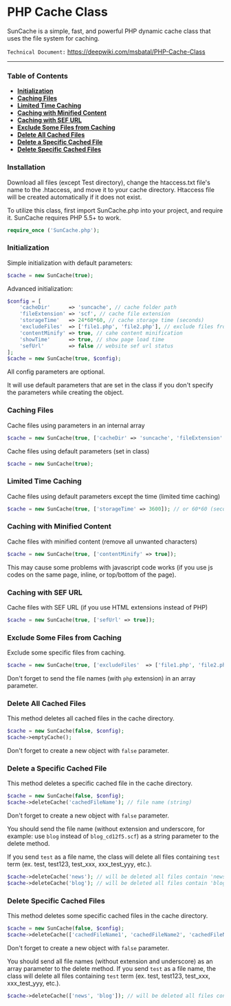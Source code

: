 # PHP Cache Class

SunCache is a simple, fast, and powerful PHP dynamic cache class that uses the file system for caching.

`Technical Document:` https://deepwiki.com/msbatal/PHP-Cache-Class

<hr>

### Table of Contents

- **[Initialization](#initialization)**
- **[Caching Files](#caching-files)**
- **[Limited Time Caching](#limited-time-caching)**
- **[Caching with Minified Content](#caching-with-minified-content)**
- **[Caching with SEF URL](#caching-with-sef-url)**
- **[Exclude Some Files from Caching](#exclude-some-files-from-caching)**
- **[Delete All Cached Files](#delete-all-cached-files)**
- **[Delete a Specific Cached File](#delete-a-specific-cached-file)**
- **[Delete Specific Cached Files](#delete-specific-cached-files)**

### Installation

Download all files (except Test directory), change the htaccess.txt file's name to the .htaccess, and move it to your cache directory. Htaccess file will be created automatically if it does not exist.

To utilize this class, first import SunCache.php into your project, and require it.
SunCache requires PHP 5.5+ to work.

```php
require_once ('SunCache.php');
```

### Initialization

Simple initialization with default parameters:

```php
$cache = new SunCache(true);
```

Advanced initialization:

```php
$config = [
    'cacheDir'      => 'suncache', // cache folder path
    'fileExtension' => 'scf', // cache file extension
    'storageTime'   => 24*60*60, // cache storage time (seconds)
    'excludeFiles'  => ['file1.php', 'file2.php'], // exclude files from caching (with extensions)
    'contentMinify' => true, // cahe content minification
    'showTime'      => true, // show page load time
    'sefUrl'        => false // website sef url status
];
$cache = new SunCache(true, $config);
```

All config parameters are optional.

It will use default parameters that are set in the class if you don't specify the parameters while creating the object.

### Caching Files

Cache files using parameters in an internal array

```php
$cache = new SunCache(true, ['cacheDir' => 'suncache', 'fileExtension' => 'scf', 'storageTime' => 60*60, 'contentMinify' => true]);
```

Cache files using default parameters (set in class)

```php
$cache = new SunCache(true);
```

### Limited Time Caching

Cache files using default parameters except the time (limited time caching)

```php
$cache = new SunCache(true, ['storageTime' => 3600]); // or 60*60 (seconds)
```

### Caching with Minified Content

Cache files with minified content (remove all unwanted characters)

```php
$cache = new SunCache(true, ['contentMinify' => true]);
```

This may cause some problems with javascript code works (if you use js codes on the same page, inline, or top/bottom of the page).

### Caching with SEF URL

Cache files with SEF URL (if you use HTML extensions instead of PHP)

```php
$cache = new SunCache(true, ['sefUrl' => true]);
```

### Exclude Some Files from Caching

Exclude some specific files from caching.

```php
$cache = new SunCache(true, ['excludeFiles'  => ['file1.php', 'file2.php']]);
```

Don't forget to send the file names (with `php` extension) in an array parameter.

### Delete All Cached Files

This method deletes all cached files in the cache directory.

```php
$cache = new SunCache(false, $config);
$cache->emptyCache();
```

Don't forget to create a new object with `false` parameter.

### Delete a Specific Cached File

This method deletes a specific cached file in the cache directory.

```php
$cache = new SunCache(false, $config);
$cache->deleteCache('cachedFileName'); // file name (string)
```

Don't forget to create a new object with `false` parameter.

You should send the file name (without extension and underscore, for example: use `blog` instead of `blog_cd12f5.scf`) as a string parameter to the delete method.

If you send `test` as a file name, the class will delete all files containing `test` term (ex. test, test123, test_xxx, xxx_test_yyy, etc.).

```php
$cache->deleteCache('news'); // will be deleted all files contain 'news' term => xxx_news_yyy.zzz
$cache->deleteCache('blog'); // will be deleted all files contain 'blog' term => xxx_blog_yyy.zzz
```

### Delete Specific Cached Files

This method deletes some specific cached files in the cache directory.

```php
$cache = new SunCache(false, $config);
$cache->deleteCache(['cachedFileName1', 'cachedFileName2', 'cachedFileName3']); // file names (array)
```

Don't forget to create a new object with `false` parameter.

You should send all file names (without extension and underscore) as an array parameter to the delete method. If you send `test` as a file name, the class will delete all files containing `test` term (ex. test, test123, test_xxx, xxx_test_yyy, etc.).

```php
$cache->deleteCache(['news', 'blog']); // will be deleted all files contain 'news' or 'blog' terms => xxx_news_yyy.zzz // xxx_blog_yyy.zzz
```
